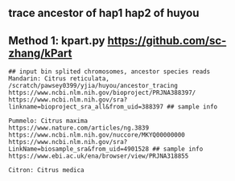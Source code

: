 ## trace ancestor of hap1 hap2 of huyou
## Method 1: kpart.py https://github.com/sc-zhang/kPart
```
## input bin splited chromosomes, ancestor species reads
Mandarin: Citrus reticulata, /scratch/pawsey0399/yjia/huyou/ancestor_tracing
https://www.ncbi.nlm.nih.gov/bioproject/PRJNA388397/
https://www.ncbi.nlm.nih.gov/sra?linkname=bioproject_sra_all&from_uid=388397 ## sample info

Pummelo: Citrus maxima
https://www.nature.com/articles/ng.3839 
https://www.ncbi.nlm.nih.gov/nuccore/MKYQ00000000
https://www.ncbi.nlm.nih.gov/sra?LinkName=biosample_sra&from_uid=4901528 ## sample info
https://www.ebi.ac.uk/ena/browser/view/PRJNA318855

Citron: Citrus medica


```
